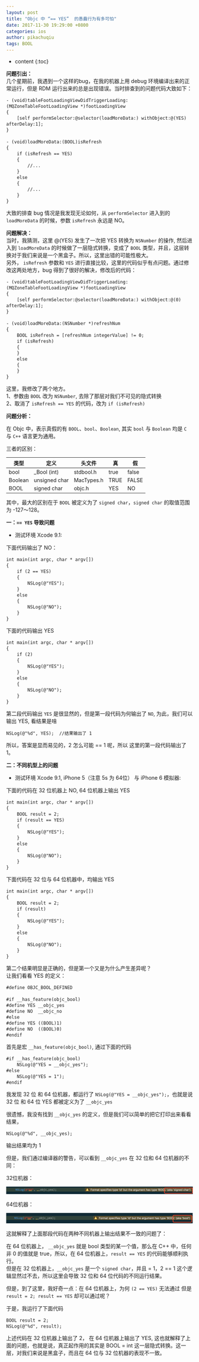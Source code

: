 ```yaml
---
layout: post
title: "Objc 中 “== YES”  的愚蠢行为有多可怕"
date: 2017-11-30 19:29:00 +0800
categories: ios
author: pikachuqiu
tags: BOOL
---
```


* content
{:toc}



**问题引出：**  
几个星期前，我遇到一个这样的bug，在我的机器上用 debug 环境编译出来的正常运行，但是 RDM 运行出来的总是出现错误。当时排查到的问题代码大致如下：

<!--more-->
    
    
    - (void)tableFootLoadingViewDidTriggerLoading:(MQZoneTableFootLoadingView *)footLoadingView
    {
        [self performSelector:@selector(loadMoreData:) withObject:@(YES) afterDelay:1];
    }
    
    - (void)loadMoreData:(BOOL)isRefresh
    {
        if (isRefresh == YES)
        {
            //...
        }
        else 
        {
            //...
        }
    }
    

大致的排查 bug 情况是我发现无论如何，从 `performSelector` 进入到的 `loadMoreData` 的时候，参数
`isRefresh` 永远是 NO。

**问题解决：**  
当时，我猜测，这里 @(YES) 发生了一次把 YES 转换为 `NSNumber` 的操作, 然后进入到 `loadMoreData`
的时候做了一层隐式转换，变成了 `BOOL` 类型，并且，这层转换对于我们来说是一个黑盒子。所以，这里出错的可能性极大。  
另外， `isRefresh` 参数和 `YES` 进行直接比较，这里的代码似乎有点问题。通过修改这两处地方，bug 得到了很好的解决，修改后的代码：

    
    
    - (void)tableFootLoadingViewDidTriggerLoading:(MQZoneTableFootLoadingView *)footLoadingView
    {
        [self performSelector:@selector(loadMoreData:) withObject:@(0) afterDelay:1];
    }
    
    - (void)loadMoreData:(NSNumber *)refreshNum
    {
        BOOL isRefresh = [refreshNum integerValue] != 0;
        if (isRefresh)
        {
        }
        else 
        {
        }
    }
    

这里，我修改了两个地方。  
1、参数由 `BOOL` 改为 `NSNumber`, 去除了那层对我们不可见的隐式转换  
2、取消了 `isRefresh == YES` 的代码，改为 `if (isRefresh)`

**问题分析：**

在 Objc 中，表示真假的有 `BOOL`、`bool`、`Boolean`, 其实 `bool` 与 `Boolean` 均是 `C` 与 `C++`
语言更为通用。

三者的区别：

类型 | 定义 | 头文件 | 真 | 假  
---|---|---|---|---  
bool | _Bool (int) | stdbool.h | true | false  
Boolean | unsigned char | MacTypes.h | TRUE | FALSE  
BOOL | signed char | objc.h | YES | NO  
  
其中，最大的区别在于 `BOOL` 被定义为了 `signed char`，`signed char` 的取值范围为 -127～128。

**一：`== YES` 导致问题**

  * 测试环境 Xcode 9.1:

下面代码输出了 NO：

    
    
    int main(int argc, char * argv[])
    {
        if (2 == YES)
        {
            NSLog(@"YES");
        }
        else
        {
            NSLog(@"NO");
        }
    }
    

下面的代码输出 YES

    
    
    int main(int argc, char * argv[])
    {
        if (2)
        {
            NSLog(@"YES");
        }
        else
        {
            NSLog(@"NO");
        }
    }
    

第二段代码输出 `YES` 是很显然的，但是第一段代码为何输出了 `NO`, 为此，我们可以输出 YES, 看结果是啥

    
    
    NSLog(@"%d", YES);  //结果输出了 1
    

所以，答案是显而易见的，2 怎么可能 == 1 呢，所以 这里的第一段代码输出了 1。

**二：不同机型上的问题**

  * 测试环境 Xcode 9.1, iPhone 5（注意 5s 为 64位） 与 iPhone 6 模拟器:

下面的代码在 32 位机器上 NO, 64 位机器上输出 YES

    
    
    int main(int argc, char * argv[])
    {
        BOOL result = 2;
        if (result == YES)
        {
            NSLog(@"YES");
        }
        else
        {
            NSLog(@"NO");
        }
    }
    

下面代码在 32 位与 64 位机器中，均输出 YES

    
    
    int main(int argc, char * argv[])
    {
        BOOL result = 2;
        if (result)
        {
            NSLog(@"YES");
        }
        else
        {
            NSLog(@"NO");
        }
    }
    

第二个结果明显是正确的，但是第一个又是为什么产生差异呢？  
让我们看看 YES 的定义：

    
    
    #define OBJC_BOOL_DEFINED
    
    #if __has_feature(objc_bool)
    #define YES __objc_yes
    #define NO  __objc_no
    #else
    #define YES ((BOOL)1)
    #define NO  ((BOOL)0)
    #endif
    

首先是宏 `__has_feature(objc_bool)`, 通过下面的代码

    
    
    #if __has_feature(objc_bool)
        NSLog(@"YES = __objc_yes");
    #else
        NSLog(@"YES = 1");
    #endif
    

我发现 32 位 和 64 位机器，都运行了 `NSLog(@"YES = __objc_yes");`，也就是说 32 位 和 64 位 YES
都被定义为了 `__objc_yes`

很遗憾，我没有找到 `__objc_yes` 的定义，但是我们可以简单的把它打印出来看看结果，

    
    
    NSLog(@"%d", __objc_yes);
    

输出结果均为 1

但是，我们通过编译器的警告，可以看到 `__objc_yes` 在 32 位和 64 位机器的不同：

32位机器：  

![](/image/objc_zhong___yes__de_yu_chun_xing_wei_you_duo_ke_pa/7621bdcb87f136f4a010659d0f9f31413aacb07a7f77a671b3fcb462dba9d67f)

  
64位机器：  

![](/image/objc_zhong___yes__de_yu_chun_xing_wei_you_duo_ke_pa/d24218bd5b777acf7052d8527c16a86507dc8b1333dffd561aacaa652bd68e3f)

这就解释了上面那段代码在两种不同机器上输出结果不一致的问题了：

在 64 位机器上， `__objc_yes` 就是 bool 类型的某一个值，那么在 C++ 中，任何非 0 的值就是 true，所以，在 64
位机器上，`result == YES` 的代码能够顺利执行。  
但是在 32 位机器上，`__objc_yes` 是一个 `signed char`，并且 = 1，2 == 1 这个逻辑显然过不去，所以这里会导致 32
位和 64 位代码的不同运行结果。

但是，到了这里，我好奇一点：在 64 位机器上，为何 `(2 == YES)` 无法通过 但是 `result = 2; result == YES`
却可以通过呢？

于是，我运行了下面代码

    
    
    BOOL result = 2;
    NSLog(@"%d", result);
    

上述代码在 32 位机器上输出了 2， 在 64 位机器上输出了 YES, 这也就解释了上面的问题，也就是说，真正起作用的其实是 BOOL = int
这一层隐式转换。这一层，对我们来说是黑盒子，而且在 64 位与 32 位机器的表现不一致。

